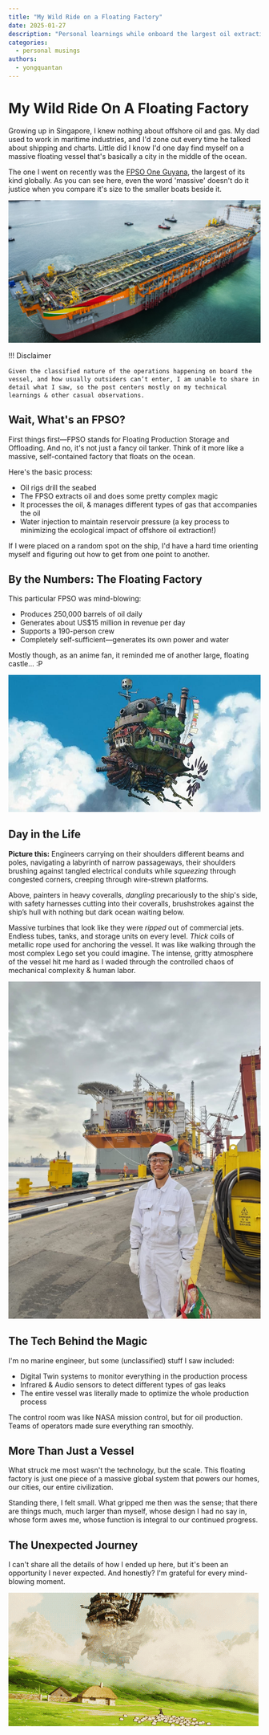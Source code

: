 ```yaml
---
title: "My Wild Ride on a Floating Factory"
date: 2025-01-27
description: "Personal learnings while onboard the largest oil extraction vessel"
categories:
  - personal musings
authors:
  - yongquantan
---
```


# My Wild Ride On A Floating Factory

Growing up in Singapore, I knew nothing about offshore oil and gas. My dad used to work in maritime industries, and I'd zone out every time he talked about shipping and charts. Little did I know I'd one day find myself on a massive floating vessel that's basically a city in the middle of the ocean.

The one I went on recently was the [FPSO One Guyana](https://www.sbmoffshore.com/newsroom/fpso-one-guyana-project-passes-another-major-milestone/), the largest of its kind globally. As you can see here, even the word 'massive' doesn't do it justice when you compare it's size to the smaller boats beside it.

![One Guyana FPSO](./assets/one_guyana_drydock.png)

!!! Disclaimer

    Given the classified nature of the operations happening on board the vessel, and how usually outsiders can’t enter, I am unable to share in detail what I saw, so the post centers mostly on my technical learnings & other casual observations.


## Wait, What's an FPSO?

First things first—FPSO stands for Floating Production Storage and Offloading. And no, it's not just a fancy oil tanker. Think of it more like a massive, self-contained factory that floats on the ocean.

Here's the basic process:

- Oil rigs drill the seabed
- The FPSO extracts oil and does some pretty complex magic
- It processes the oil, & manages different types of gas that accompanies the oil
- Water injection to maintain reservoir pressure (a key process to minimizing the ecological impact of offshore oil extraction!)

If I were placed on a random spot on the ship, I'd have a hard time orienting myself and figuring out how to get from one point to another.

## By the Numbers: The Floating Factory

This particular FPSO was mind-blowing:

- Produces 250,000 barrels of oil daily
- Generates about US$15 million in revenue per day
- Supports a 190-person crew
- Completely self-sufficient—generates its own power and water

Mostly though, as an anime fan, it reminded me of another large, floating castle... :P


![Howl's Moving Castle Still](./assets/howls_moving_castle_still.png)

## Day in the Life

**Picture this:** Engineers carrying on their shoulders different beams and poles, navigating a labyrinth of narrow passageways, their shoulders brushing against tangled electrical conduits while *squeezing* through congested corners, creeping through wire-strewn platforms.

Above, painters in heavy coveralls, *dangling* precariously to the ship's side, with safety harnesses cutting into their coveralls, brushstrokes against the ship’s hull with nothing but dark ocean waiting below.

Massive turbines that look like they were *ripped* out of commercial jets. Endless tubes, tanks, and storage units on every level. *Thick* coils of metallic rope used for anchoring the vessel. It was like walking through the most complex Lego set you could imagine. The intense, gritty atmosphere of the vessel hit me hard as I waded through the controlled chaos of mechanical complexity & human labor.

![Me getting ready to board the One Guyana](./assets/personal_one_guyana_still.jpeg)

## The Tech Behind the Magic
I'm no marine engineer, but some (unclassified) stuff I saw included:

- Digital Twin systems to monitor everything in the production process
- Infrared & Audio sensors to detect different types of gas leaks
- The entire vessel was literally made to optimize the whole production process

The control room was like NASA mission control, but for oil production. Teams of operators made sure everything ran smoothly.

## More Than Just a Vessel

What struck me most wasn't the technology, but the scale. This floating factory is just one piece of a massive global system that powers our homes, our cities, our entire civilization.

Standing there, I felt small.  What gripped me then was the sense; that there are things much, much larger than myself, whose design I had no say in, whose form awes me, whose function is integral to our continued progress.

## The Unexpected Journey

I can't share all the details of how I ended up here, but it's been an opportunity I never expected. And honestly? I'm grateful for every mind-blowing moment.


![Howl's Moving Castle GIF](./assets/howls_moving_castle.gif)
